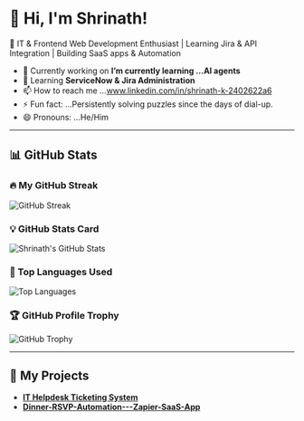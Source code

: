 # 👋 Hi, I'm Shrinath!
🚀 IT & Frontend Web Development Enthusiast | Learning Jira & API Integration | Building SaaS apps & Automation  
- 🔭 Currently working on **I’m currently learning ...AI agents**  
- 🌱 Learning **ServiceNow & Jira Administration**
- 📫 How to reach me ...www.linkedin.com/in/shrinath-k-2402622a6
- ⚡ Fun fact: ...Persistently solving puzzles since the days of dial-up.
- 😄 Pronouns: ...He/Him
---

## 📊 GitHub Stats  

### **🔥 My GitHub Streak**  
![GitHub Streak](https://github-readme-streak-stats.herokuapp.com/?user=shrinath82&theme=dark&v=1)  

### **💡 GitHub Stats Card**  
![Shrinath's GitHub Stats](https://github-readme-stats.vercel.app/api?username=shrinath82&show_icons=true&theme=dark&v=1)  

### **🚀 Top Languages Used**  
![Top Languages](https://github-readme-stats.vercel.app/api/top-langs/?username=shrinath82&layout=compact&theme=dark&v=1)  

### **🏆 GitHub Profile Trophy**  
![GitHub Trophy](https://github-profile-trophy.vercel.app/?username=shrinath82&theme=darkhub&v=1)  

---

## 🚀 My Projects  
- **[IT Helpdesk Ticketing System](https://github.com/shrinath82/IT-Helpdesk-Ticketing-System&v=1)**
- **[Dinner-RSVP-Automation---Zapier-SaaS-App](https://github.com/shrinath82/IT-Helpdesk-Ticketing-System&v=1)** 

